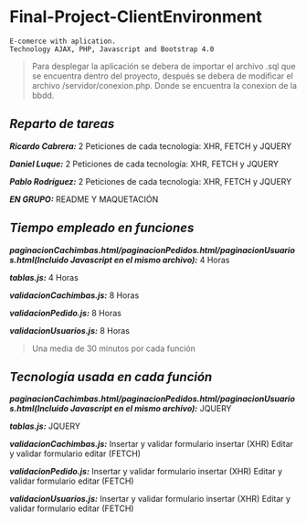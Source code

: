 
# Final-Project-ClientEnvironment

    E-comerce with aplication.
    Technology AJAX, PHP, Javascript and Bootstrap 4.0

> Para desplegar la aplicación se debera de importar el archivo .sql que
> se encuentra dentro del proyecto, después se debera de modificar el
> archivo /servidor/conexion.php. Donde se encuentra la conexion de la
> bbdd.

## ***Reparto de tareas***

***Ricardo Cabrera:*** 2 Peticiones de cada tecnología: XHR, FETCH y JQUERY

***Daniel Luque:*** 2 Peticiones de cada tecnología: XHR, FETCH y JQUERY

***Pablo Rodríguez:*** 2 Peticiones de cada tecnología: XHR, FETCH y JQUERY

***EN GRUPO:*** README Y MAQUETACIÓN

## ***Tiempo empleado en funciones***
***paginacionCachimbas.html/paginacionPedidos.html/paginacionUsuarios.html(Incluido Javascript en el mismo archivo):*** 4 Horas

***tablas.js:*** 4 Horas

***validacionCachimbas.js:*** 8 Horas

***validacionPedido.js:*** 8 Horas

***validacionUsuarios.js:*** 8 Horas


> Una media de 30 minutos por cada función

## ***Tecnología usada en cada función***
***paginacionCachimbas.html/paginacionPedidos.html/paginacionUsuarios.html(Incluido Javascript en el mismo archivo):*** JQUERY

***tablas.js:*** JQUERY

***validacionCachimbas.js:*** Insertar y validar formulario insertar (XHR) Editar y validar formulario editar (FETCH)

***validacionPedido.js:*** Insertar y validar formulario insertar (XHR) Editar y validar formulario editar (FETCH)

***validacionUsuarios.js:*** Insertar y validar formulario insertar (XHR) Editar y validar formulario editar (FETCH)
